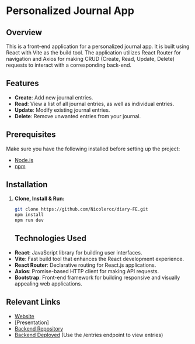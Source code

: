# Personalized Journal App

## Overview

This is a front-end application for a personalized journal app. It is built using React with Vite as the build tool. The application utilizes React Router for navigation and Axios for making CRUD (Create, Read, Update, Delete) requests to interact with a corresponding back-end.

## Features

- **Create**: Add new journal entries.
- **Read**: View a list of all journal entries, as well as individual entries.
- **Update**: Modify existing journal entries.
- **Delete**: Remove unwanted entries from your journal.

## Prerequisites

Make sure you have the following installed before setting up the project:

- [Node.js](https://nodejs.org/)
- [npm](https://www.npmjs.com/)

## Installation

1. **Clone, Install & Run:**

   ```bash
   git clone https://github.com/Nicolercc/diary-FE.git
   npm install
   npm run dev
   ```

   ## Technologies Used

- **React**: JavaScript library for building user interfaces.
- **Vite**: Fast build tool that enhances the React development experience.
- **React Router**: Declarative routing for React.js applications.
- **Axios**: Promise-based HTTP client for making API requests.
- **Bootstrap**: Front-end framework for building responsive and visually appealing web applications.

## Relevant Links

- [Website](https://main--nicolesdiaryapp.netlify.app)
- [Presentation]
- [Backend Repository](https://github.com/Nicolercc/diary-be)
- [Backend Deployed](https://diary-api-cjiz.onrender.com) (Use the /entries endpoint to view entries)

